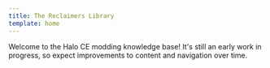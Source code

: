 ```yaml
---
title: The Reclaimers Library
template: home
---
```


Welcome to the Halo CE modding knowledge base! It's still an early work in progress, so expect improvements to content and navigation over time.

